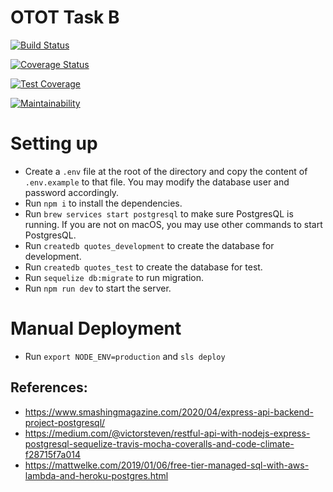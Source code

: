 # OTOT Task B

[![Build Status](https://travis-ci.org/Na-Nazhou/CS3219-OTOT-TaskB.svg?branch=master)](https://travis-ci.org/Na-Nazhou/CS3219-OTOT-TaskB)

[![Coverage Status](https://coveralls.io/repos/github/Na-Nazhou/CS3219-OTOT-TaskB/badge.svg?branch=master)](https://coveralls.io/github/Na-Nazhou/CS3219-OTOT-TaskB?branch=master)

[![Test Coverage](https://api.codeclimate.com/v1/badges/2b95cdcdc8d45e8928ee/test_coverage)](https://codeclimate.com/github/Na-Nazhou/CS3219-OTOT-TaskB/test_coverage)

[![Maintainability](https://api.codeclimate.com/v1/badges/2b95cdcdc8d45e8928ee/maintainability)](https://codeclimate.com/github/Na-Nazhou/CS3219-OTOT-TaskB/maintainability)

# Setting up

- Create a `.env` file at the root of the directory and copy the content of `.env.example` to that file. You may modify the database user and password accordingly. 
- Run `npm i` to install the dependencies. 
- Run `brew services start postgresql` to make sure PostgresQL is running. If you are not on macOS, you may use other commands to start PostgresQL.
- Run `createdb quotes_development` to create the database for development.
- Run `createdb quotes_test` to create the database for test. 
- Run `sequelize db:migrate` to run migration. 
- Run `npm run dev` to start the server. 

# Manual Deployment
- Run `export NODE_ENV=production` and `sls deploy`

## References: 

- https://www.smashingmagazine.com/2020/04/express-api-backend-project-postgresql/
- https://medium.com/@victorsteven/restful-api-with-nodejs-express-postgresql-sequelize-travis-mocha-coveralls-and-code-climate-f28715f7a014
- https://mattwelke.com/2019/01/06/free-tier-managed-sql-with-aws-lambda-and-heroku-postgres.html